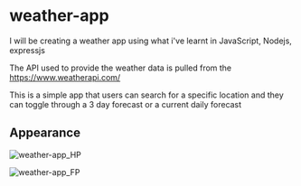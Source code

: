 # weather-app

I will be creating a weather app using what i've learnt in JavaScript, Nodejs, expressjs

The API used to provide the weather data is pulled from the https://www.weatherapi.com/

This is a simple app that users can search for a specific location and they can toggle through a 3 day forecast or a current daily forecast

## Appearance

![weather-app_HP](https://user-images.githubusercontent.com/84675458/204607428-36732c92-f07a-4317-8867-cb3c7a20665c.png)

![weather-app_FP](https://user-images.githubusercontent.com/84675458/204607420-a8c1557e-8c37-4f7a-b6ef-fa4b609b027c.png)
